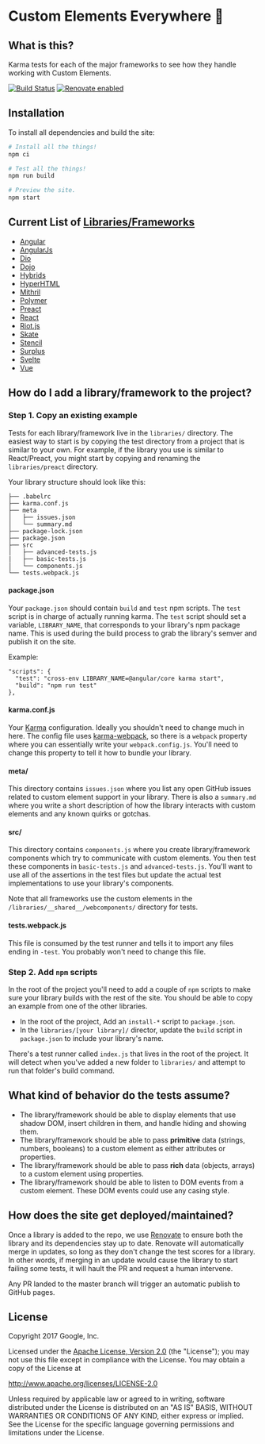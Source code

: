 # Custom Elements Everywhere 🍻

## What is this?

Karma tests for each of the major frameworks to see how they handle working
with Custom Elements.

[![Build Status](https://travis-ci.org/webcomponents/custom-elements-everywhere.svg?branch=master)](https://travis-ci.org/webcomponents/custom-elements-everywhere)
[![Renovate enabled](https://img.shields.io/badge/renovate-enabled-brightgreen.svg)](https://renovateapp.com/)

## Installation

To install all dependencies and build the site:

```bash
# Install all the things!
npm ci

# Test all the things!
npm run build

# Preview the site.
npm start
```

## Current List of [Libraries/Frameworks](https://github.com/webcomponents/custom-elements-everywhere/tree/master/libraries)
- [Angular](https://github.com/webcomponents/custom-elements-everywhere/tree/master/libraries/angular)
- [AngularJs](https://github.com/webcomponents/custom-elements-everywhere/tree/master/libraries/angularjs)
- [Dio](https://github.com/webcomponents/custom-elements-everywhere/tree/master/libraries/dio)
- [Dojo](https://github.com/webcomponents/custom-elements-everywhere/tree/master/libraries/dojo)
- [Hybrids](https://github.com/webcomponents/custom-elements-everywhere/tree/master/libraries/hybrids)
- [HyperHTML](https://github.com/webcomponents/custom-elements-everywhere/tree/master/libraries/hyperhtml)
- [Mithril](https://github.com/webcomponents/custom-elements-everywhere/tree/master/libraries/mithril)
- [Polymer](https://github.com/webcomponents/custom-elements-everywhere/tree/master/libraries/polymer)
- [Preact](https://github.com/webcomponents/custom-elements-everywhere/tree/master/libraries/preact)
- [React](https://github.com/webcomponents/custom-elements-everywhere/tree/master/libraries/react)
- [Riot.js](https://github.com/webcomponents/custom-elements-everywhere/tree/master/libraries/riot)
- [Skate](https://github.com/webcomponents/custom-elements-everywhere/tree/master/libraries/skate)
- [Stencil](https://github.com/webcomponents/custom-elements-everywhere/tree/master/libraries/stencil)
- [Surplus](https://github.com/webcomponents/custom-elements-everywhere/tree/master/libraries/surplus)
- [Svelte](https://github.com/webcomponents/custom-elements-everywhere/tree/master/libraries/svelte)
- [Vue](https://github.com/webcomponents/custom-elements-everywhere/tree/master/libraries/vue)

## How do I add a library/framework to the project?

### Step 1. Copy an existing example

Tests for each library/framework live in the `libraries/` directory. The easiest
way to start is by copying the test directory from a project that is similar to
your own. For example, if the library you use is similar to React/Preact, you
might start by copying and renaming the `libraries/preact` directory.

Your library structure should look like this:

```
├── .babelrc
├── karma.conf.js
├── meta
│   ├── issues.json
│   └── summary.md
├── package-lock.json
├── package.json
├── src
│   ├── advanced-tests.js
|   ├── basic-tests.js
│   └── components.js
└── tests.webpack.js
```

#### package.json

Your `package.json` should contain `build` and `test` npm scripts.
The `test` script is in charge of actually running karma.
The `test` script should set a variable, `LIBRARY_NAME`, that corresponds to
your library's npm package name. This is used during the build process to
grab the library's semver and publish it on the site.

Example:
```
"scripts": {
  "test": "cross-env LIBRARY_NAME=@angular/core karma start",
  "build": "npm run test"
},
```

#### karma.conf.js

Your [Karma](https://karma-runner.github.io/1.0/index.html) configuration.
Ideally you shouldn't need to change much in here. The config file uses
[karma-webpack](https://github.com/webpack-contrib/karma-webpack), so there is
a `webpack` property where you can essentially write your `webpack.config.js`.
You'll need to change this property to tell it how to bundle your library.

#### meta/

This directory contains `issues.json` where you list any open GitHub issues
related to custom element support in your library. There is also a `summary.md`
where you write a short description of how the library interacts with custom
elements and any known quirks or gotchas.

#### src/

This directory contains `components.js` where you create library/framework
components which try to communicate with custom elements. You then test these
components in `basic-tests.js` and `advanced-tests.js`. You'll want to use all
of the assertions in the test files but update the actual test implementations
to use your library's components.

Note that all frameworks use the custom elements in the
`/libraries/__shared__/webcomponents/` directory for tests.

#### tests.webpack.js

This file is consumed by the test runner and tells it to import any files ending
in `-test`. You probably won't need to change this file.

### Step 2. Add `npm` scripts

In the root of the project you'll need to add a couple of `npm` scripts to make
sure your library builds with the rest of the site. You should be able to copy
an example from one of the other libraries.

- In the root of the project, Add an `install-*` script to `package.json`.
- In the `libraries/[your library]/` director, update the `build` script in
  `package.json` to include your library's name.

There's a test runner called `index.js` that lives in the root of the project.
It will detect when you've added a new folder to `libraries/` and attempt to
run that folder's build command.

## What kind of behavior do the tests assume?

- The library/framework should be able to display elements that use shadow DOM,
  insert children in them, and handle hiding and showing them.
- The library/framework should be able to pass **primitive** data (strings,
  numbers, booleans) to a custom element as either attributes or properties.
- The library/framework should be able to pass **rich** data (objects, arrays)
  to a custom element using properties.
- The library/framework should be able to listen to DOM events from a custom
  element. These DOM events could use any casing style.

## How does the site get deployed/maintained?

Once a library is added to the repo, we use [Renovate](https://renovatebot.com/)
to ensure both the library and its dependencies stay up to date. Renovate will
automatically merge in updates, so long as they don't change the test scores
for a library. In other words, if merging in an update would cause the library
to start failing some tests, it will hault the PR and request a human intervene.

Any PR landed to the master branch will trigger an automatic publish to GitHub
pages.

## License

Copyright 2017 Google, Inc.

Licensed under the [Apache License, Version 2.0](LICENSE) (the "License");
you may not use this file except in compliance with the License. You may
obtain a copy of the License at

  http://www.apache.org/licenses/LICENSE-2.0

Unless required by applicable law or agreed to in writing, software
distributed under the License is distributed on an "AS IS" BASIS,
WITHOUT WARRANTIES OR CONDITIONS OF ANY KIND, either express or implied.
See the License for the specific language governing permissions and
limitations under the License.
